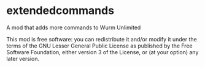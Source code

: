 # extendedcommands
A mod that adds more commands to Wurm Unlimited

This mod is free software: you can redistribute it and/or modify it under the terms of the GNU Lesser General Public License as published by the Free Software Foundation, either version 3 of the License, or (at your option) any later version.
